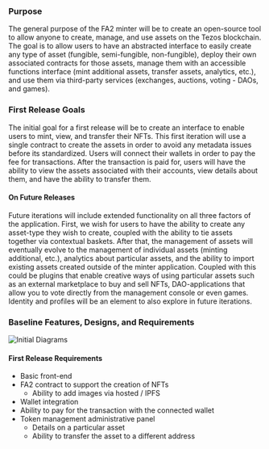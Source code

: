 ### Purpose
The general purpose of the FA2 minter will be to create 
an open-source tool to allow anyone to create, manage, and 
use assets on the Tezos blockchain. The goal is to allow 
users to have an abstracted interface to easily create 
any type of asset (fungible, semi-fungible, non-fungible), 
deploy their own associated contracts for those assets, 
manage them with an accessible functions interface (mint 
additional assets, transfer assets, analytics, etc.), and 
use them via third-party services (exchanges, auctions, 
voting - DAOs, and games). 

### First Release Goals

The initial goal for a first release will be to create an 
interface to enable users to mint, view, and transfer their 
NFTs. This first iteration will use a single contract to 
create the assets in order to avoid any metadata issues 
before its standardized. Users will connect their wallets 
in order to pay the fee for transactions. After the transaction 
is paid for, users will have the ability to view the assets 
associated with their accounts, view details about them, 
and have the ability to transfer them. 

#### On Future Releases 

Future iterations will include extended functionality 
on all three factors of the application. First, we wish
for users to have the ability to create any asset-type 
they wish to create, coupled with the ability to tie 
assets together via contextual baskets. After that, 
the management of assets will eventually evolve to 
the management of individual assets (minting additional, 
etc.), analytics about particular assets, and the ability 
to import existing assets created outside of the minter 
application. Coupled with this could be plugins that 
enable creative ways of using particular assets such 
as an external marketplace to buy and sell NFTs, 
DAO-applications that allow you to vote directly from the 
management console or even games. Identity and profiles 
will be an element to also explore in future iterations. 


### Baseline Features, Designs, and Requirements

<img src="https://i.imgur.com/sggu3XJ.png"
     alt="Initial Diagrams"> 
     
#### First Release Requirements 
- Basic front-end
- FA2 contract to support the creation of NFTs 
  - Ability to add images via hosted / IPFS
- Wallet integration
- Ability to pay for the transaction with the connected wallet
- Token management administrative panel 
  - Details on a particular asset
  - Ability to transfer the asset to a different address
  

